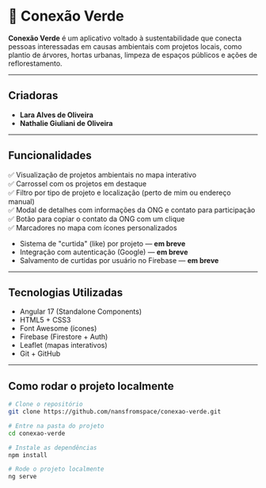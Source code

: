 # 🌱 Conexão Verde

**Conexão Verde** é um aplicativo voltado à sustentabilidade que conecta pessoas interessadas em causas ambientais com projetos locais, como plantio de árvores, hortas urbanas, limpeza de espaços públicos e ações de reflorestamento.

---

## Criadoras

- **Lara Alves de Oliveira**
- **Nathalie Giuliani de Oliveira**

---

## Funcionalidades

✅ Visualização de projetos ambientais no mapa interativo  
✅ Carrossel com os projetos em destaque  
✅ Filtro por tipo de projeto e localização (perto de mim ou endereço manual)  
✅ Modal de detalhes com informações da ONG e contato para participação  
✅ Botão para copiar o contato da ONG com um clique  
✅ Marcadores no mapa com ícones personalizados  

- Sistema de "curtida" (like) por projeto — **em breve**
- Integração com autenticação (Google) — **em breve**  
- Salvamento de curtidas por usuário no Firebase — **em breve**  

---

## Tecnologias Utilizadas

- Angular 17 (Standalone Components)
- HTML5 + CSS3
- Font Awesome (ícones)
- Firebase (Firestore + Auth)
- Leaflet (mapas interativos)
- Git + GitHub

---

## Como rodar o projeto localmente

```bash
# Clone o repositório
git clone https://github.com/nansfromspace/conexao-verde.git

# Entre na pasta do projeto
cd conexao-verde

# Instale as dependências
npm install

# Rode o projeto localmente
ng serve
